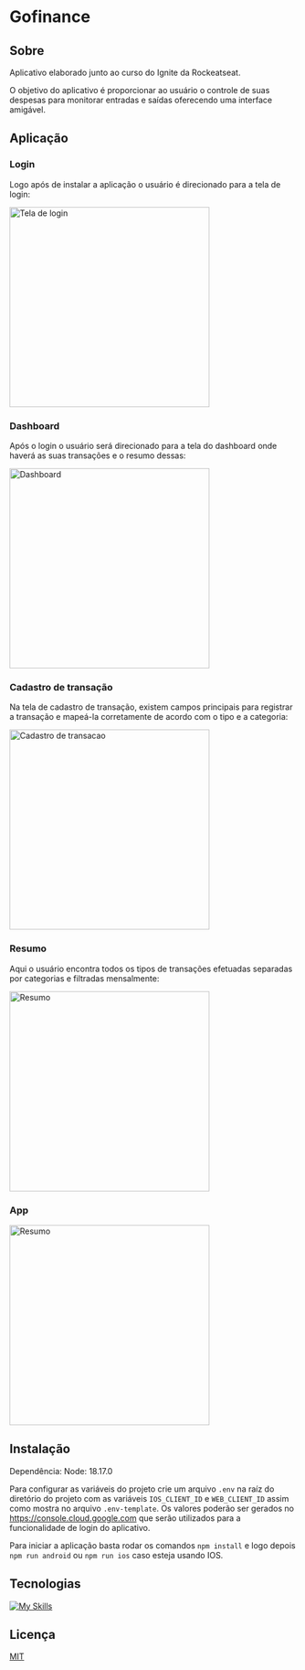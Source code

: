 # Gofinance

## Sobre

Aplicativo elaborado junto ao curso do Ignite da Rockeatseat.

O objetivo do aplicativo é proporcionar ao usuário o controle de suas despesas para monitorar entradas e saídas oferecendo uma interface amigável.

## Aplicação

### Login

Logo após de instalar a aplicação o usuário é direcionado para a tela de login:

<img src=".github/login.png" alt="Tela de login" width="350" />

### Dashboard

Após o login o usuário será direcionado para a tela do dashboard onde haverá as suas transações e o resumo dessas:

<img src=".github/dashboard.png" alt="Dashboard" width="350" />

### Cadastro de transação

Na tela de cadastro de transação, existem campos principais para registrar a transação e mapeá-la corretamente de acordo com o tipo e a categoria:

<img src=".github/cadastro_transacao.png" alt="Cadastro de transacao" width="350" />

### Resumo

Aqui o usuário encontra todos os tipos de transações efetuadas separadas por categorias e filtradas mensalmente:

<img src=".github/resumo.png" alt="Resumo" width="350" />

### App

<img src=".github/app.gif" alt="Resumo" width="350" />

## Instalação

Dependência: Node: 18.17.0

Para configurar as variáveis do projeto crie um arquivo `.env` na raíz do diretório do projeto com as variáveis `IOS_CLIENT_ID` e `WEB_CLIENT_ID` assim como mostra no arquivo `.env-template`. Os valores poderão ser gerados no https://console.cloud.google.com que serão utilizados para a funcionalidade de login do aplicativo.

Para iniciar a aplicação basta rodar os comandos `npm install` e logo depois `npm run android` ou `npm run ios` caso esteja usando IOS.

## Tecnologias

[![My Skills](https://skillicons.dev/icons?i=react,ts)](https://skillicons.dev)

## Licença

[MIT](https://choosealicense.com/licenses/mit/)

